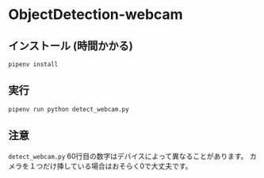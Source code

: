 # ObjectDetection-webcam

## インストール (時間かかる)
```
pipenv install
```

## 実行
```
pipenv run python detect_webcam.py
```

## 注意
`detect_webcam.py` 60行目の数字はデバイスによって異なることがあります。
カメラを１つだけ挿している場合はおそらく0で大丈夫です。

